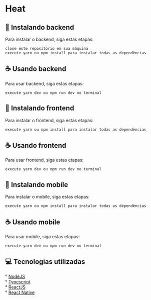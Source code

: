 # Heat

## 🚀 Instalando backend

Para instalar o backend, siga estas etapas:

```
clone este repositório em sua máquina
execute yarn ou npm install para instalar todas as dependências
```

## ☕ Usando backend

Para usar backend, siga estas etapas:

```
execute yarn dev ou npm run dev no terminal
```

## 🚀 Instalando frontend

Para instalar o frontend, siga estas etapas:

```
execute yarn ou npm install para instalar todas as dependências
```

## ☕ Usando frontend

Para usar frontend, siga estas etapas:

```
execute yarn dev ou npm run dev no terminal
```

## 🚀 Instalando mobile

Para instalar o mobile, siga estas etapas:

```
execute yarn ou npm install para instalar todas as dependências
```

## ☕ Usando mobile

Para usar mobile, siga estas etapas:

```
execute yarn dev ou npm run dev no terminal
```

## 💻 Tecnologias utilizadas

° [NodeJS](https://nodejs.org/en/)<br/>
° [Typescript](https://typescriptlang.org/)<br/>
° [ReactJS](https://www.prisma.io/)<br/>
° [React Native](https://www.prisma.io/)

